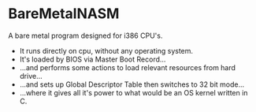 # BareMetalNASM
A bare metal program designed for i386 CPU's.

- It runs directly on cpu, without any operating system. 
- It's loaded by BIOS via Master Boot Record...
- ...and performs some actions to load relevant resources from hard drive...
- ...and sets up Global Descriptor Table then switches to 32 bit mode...
- ...where it gives all it's power to what would be an OS kernel written in C.
